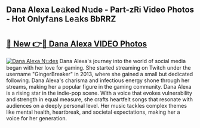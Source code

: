 ## Dana Alexa Le𝚊ked N𝚞de - Part-zRi Video Photos - Hot Onlyf𝚊ns Le𝚊ks BbRRZ

# <h2><a href="http://ac33978.deff.icu/?id=Dana+Alexa">🔗 New 👉🔴 Dana Alexa VIDEO Photos</a></h2>

[![Dana Alexa N𝚞des](https://i.imgur.com/rIISA9y.gif)](http://ac33978.deff.icu/?id=Dana+Alexa)
Dana Alexa's journey into the world of social media began with her love for gaming. She started streaming on Twitch under the username "GingerBreaker" in 2013, where she gained a small but dedicated following. Dana Alexa's charisma and infectious energy shone through her streams, making her a popular figure in the gaming community. Dana Alexa is a rising star in the indie-pop scene. With a voice that evokes vulnerability and strength in equal measure, she crafts heartfelt songs that resonate with audiences on a deeply personal level. Her music tackles complex themes like mental health, heartbreak, and societal expectations, making her a voice for her generation.
